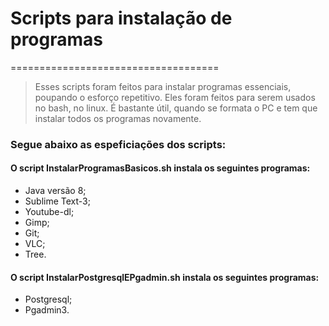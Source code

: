# Scripts para instalação de programas
====================================


> Esses scripts foram feitos para instalar programas essenciais, poupando o esforço repetitivo. Eles foram feitos para serem usados no bash, no linux.
> É bastante útil, quando se formata o PC e tem que instalar todos os programas novamente.


### Segue abaixo as espeficiações dos scripts:

#### O script InstalarProgramasBasicos.sh instala os seguintes programas:
* Java versão 8;
* Sublime Text-3;
* Youtube-dl;
* Gimp;
* Git;
* VLC;
* Tree.

#### O script InstalarPostgresqlEPgadmin.sh instala os seguintes programas:
* Postgresql;
* Pgadmin3.



